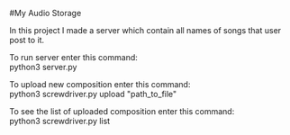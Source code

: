 #My Audio Storage

In this project I made a server which contain all names of songs that user post to it.  

To run server enter this command:  
python3 server.py

To upload new composition enter this command:  
python3 screwdriver.py upload "path_to_file"

To see the list of uploaded composition enter this command:  
python3 screwdriver.py list
